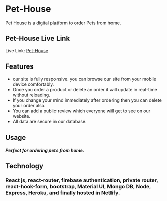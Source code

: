 # Pet-House

Pet House is a digital platform to order Pets from home.

## Pet-House Live Link
Live Link: [Pet-House](https://pet-house-3c821.web.app/)

## Features

* our site is fully responsive. you can browse our site from your mobile device comfortably.
* Once you order a product or delete an order it will update in real-time without reloading.
* If you change your mind immediately after ordering then you can delete your order also.
* You can add a public review which everyone will get to see on our website.
* All data are secure in our database.


## Usage
##### Perfect for ordering pets from home.

## Technology
### React js, react-router, firebase authentication, private router, react-hook-form, bootstrap, Material UI, Mongo DB, Node, Express, Heroku, and finally hosted in Netlify.
